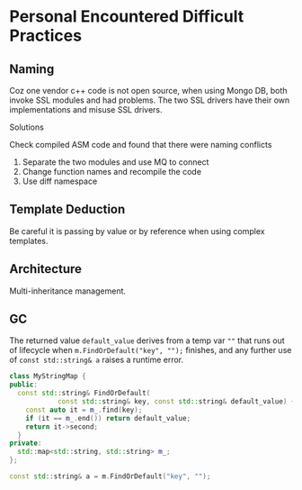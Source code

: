 # Personal Encountered Difficult Practices

## Naming 

Coz one vendor c++ code is not open source, when using Mongo DB, both invoke SSL modules and had problems. The two SSL drivers have their own implementations and misuse SSL drivers.

Solutions

Check compiled ASM code and found that there were naming conflicts

1. Separate the two modules and use MQ to connect
2. Change function names and recompile the code
3. Use diff namespace

## Template Deduction

Be careful it is passing by value or by reference when using complex templates.

## Architecture

Multi-inheritance management.

## GC

The returned value `default_value` derives from a temp var `""` that runs out of lifecycle when `m.FindOrDefault("key", "");` finishes, 
and any further use of `const std::string& a` raises a runtime error. 

```cpp
class MyStringMap {
public:
  const std::string& FindOrDefault(
            const std::string& key, const std::string& default_value) {
    const auto it = m_.find(key);
    if (it == m_.end()) return default_value;
    return it->second;
  }
private:
  std::map<std::string, std::string> m_;
};

const std::string& a = m.FindOrDefault("key", "");
```